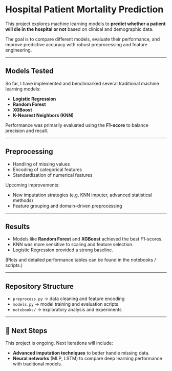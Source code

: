# Hospital Patient Mortality Prediction

This project explores machine learning models to **predict whether a patient will die in the hospital or not** based on clinical and demographic data.  

The goal is to compare different models, evaluate their performance, and improve predictive accuracy with robust preprocessing and feature engineering.  

---

## Models Tested
So far, I have implemented and benchmarked several traditional machine learning models:
- **Logistic Regression**
- **Random Forest**
- **XGBoost**
- **K-Nearest Neighbors (KNN)**

Performance was primarily evaluated using the **F1-score** to balance precision and recall. 

---

## Preprocessing
- Handling of missing values  
- Encoding of categorical features  
- Standardization of numerical features  

Upcoming improvements:
- New imputation strategies (e.g. KNN imputer, advanced statistical methods)  
- Feature grouping and domain-driven preprocessing  

---

## Results
- Models like **Random Forest** and **XGBoost** achieved the best F1-scores.  
- KNN was more sensitive to scaling and feature selection.  
- Logistic Regression provided a strong baseline.  

(Plots and detailed performance tables can be found in the notebooks / scripts.)

---



## Repository Structure
- `preprocess.py` → data cleaning and feature encoding  
- `models.py` → model training and evaluation scripts  
- `notebooks/` → exploratory analysis and experiments  

---

## 🔮 Next Steps
This project is ongoing. Next iterations will include:
- **Advanced imputation techniques** to better handle missing data.  
- **Neural networks** (MLP, LSTM) to compare deep learning performance with traditional models.  



